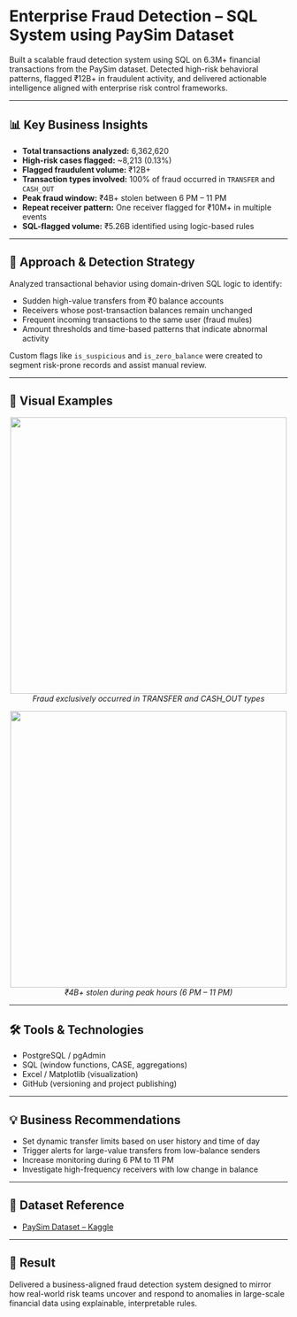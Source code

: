 # Enterprise Fraud Detection – SQL System using PaySim Dataset

Built a scalable fraud detection system using SQL on 6.3M+ financial transactions from the PaySim dataset. Detected high-risk behavioral patterns, flagged ₹12B+ in fraudulent activity, and delivered actionable intelligence aligned with enterprise risk control frameworks.

---

## 📊 Key Business Insights

- **Total transactions analyzed:** 6,362,620
- **High-risk cases flagged:** ~8,213 (0.13%)
- **Flagged fraudulent volume:** ₹12B+
- **Transaction types involved:** 100% of fraud occurred in `TRANSFER` and `CASH_OUT`
- **Peak fraud window:** ₹4B+ stolen between 6 PM – 11 PM
- **Repeat receiver pattern:** One receiver flagged for ₹10M+ in multiple events
- **SQL-flagged volume:** ₹5.26B identified using logic-based rules

---

## 🧠 Approach & Detection Strategy

Analyzed transactional behavior using domain-driven SQL logic to identify:

- Sudden high-value transfers from ₹0 balance accounts
- Receivers whose post-transaction balances remain unchanged
- Frequent incoming transactions to the same user (fraud mules)
- Amount thresholds and time-based patterns that indicate abnormal activity

Custom flags like `is_suspicious` and `is_zero_balance` were created to segment risk-prone records and assist manual review.

---

## 📸 Visual Examples

<p align="center">
  <img src="screenshots/fraud_by_type.png" width="500"/>
  <br><em>Fraud exclusively occurred in TRANSFER and CASH_OUT types</em>
</p>

<p align="center">
  <img src="screenshots/hourly_fraud_distribution.png" width="500"/>
  <br><em>₹4B+ stolen during peak hours (6 PM – 11 PM)</em>
</p>

---


## 🛠 Tools & Technologies

- PostgreSQL / pgAdmin
- SQL (window functions, CASE, aggregations)
- Excel / Matplotlib (visualization)
- GitHub (versioning and project publishing)

---

## 💡 Business Recommendations

- Set dynamic transfer limits based on user history and time of day  
- Trigger alerts for large-value transfers from low-balance senders  
- Increase monitoring during 6 PM to 11 PM  
- Investigate high-frequency receivers with low change in balance

---



## 📁 Dataset Reference

- [PaySim Dataset – Kaggle](https://www.kaggle.com/datasets/ealaxi/paysim1)

---

## 🔎 Result

Delivered a business-aligned fraud detection system designed to mirror how real-world risk teams uncover and respond to anomalies in large-scale financial data using explainable, interpretable rules.



